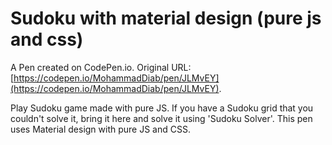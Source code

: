 # Sudoku with material design (pure js and css)

A Pen created on CodePen.io. Original URL: [https://codepen.io/MohammadDiab/pen/JLMvEY](https://codepen.io/MohammadDiab/pen/JLMvEY).

Play Sudoku game made with pure JS.
If you have a Sudoku grid that you couldn't solve it, bring it here and solve it using 'Sudoku Solver'.
This pen uses Material design with pure JS and CSS.